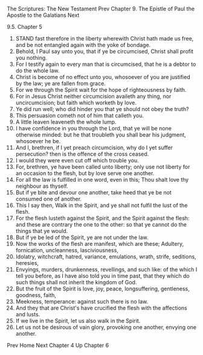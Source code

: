 The Scriptures: The New Testament
Prev
Chapter 9. The Epistle of Paul the Apostle to the Galatians
Next

9.5. Chapter 5
1. STAND fast therefore in the liberty wherewith Christ hath made us free, and be not entangled again with the yoke of bondage.
2. Behold, I Paul say unto you, that if ye be circumcised, Christ shall profit you nothing.
3. For I testify again to every man that is circumcised, that he is a debtor to do the whole law.
4. Christ is become of no effect unto you, whosoever of you are justified by the law; ye are fallen from grace.
5. For we through the Spirit wait for the hope of righteousness by faith.
6. For in Jesus Christ neither circumcision availeth any thing, nor uncircumcision; but faith which worketh by love.
7. Ye did run well; who did hinder you that ye should not obey the truth?
8. This persuasion cometh not of him that calleth you.
9. A little leaven leaveneth the whole lump.
10. I have confidence in you through the Lord, that ye will be none otherwise minded: but he that troubleth you shall bear his judgment, whosoever he be.
11. And I, brethren, if I yet preach circumcision, why do I yet suffer persecution? then is the offence of the cross ceased.
12. I would they were even cut off which trouble you.
13. For, brethren, ye have been called unto liberty; only use not liberty for an occasion to the flesh, but by love serve one another.
14. For all the law is fulfilled in one word, even in this; Thou shalt love thy neighbour as thyself.
15. But if ye bite and devour one another, take heed that ye be not consumed one of another.
16. This I say then, Walk in the Spirit, and ye shall not fulfil the lust of the flesh.
17. For the flesh lusteth against the Spirit, and the Spirit against the flesh: and these are contrary the one to the other: so that ye cannot do the things that ye would.
18. But if ye be led of the Spirit, ye are not under the law.
19. Now the works of the flesh are manifest, which are these; Adultery, fornication, uncleanness, lasciviousness,
20. Idolatry, witchcraft, hatred, variance, emulations, wrath, strife, seditions, heresies,
21. Envyings, murders, drunkenness, revellings, and such like: of the which I tell you before, as I have also told you in time past, that they which do such things shall not inherit the kingdom of God.
22. But the fruit of the Spirit is love, joy, peace, longsuffering, gentleness, goodness, faith,
23. Meekness, temperance: against such there is no law.
24. And they that are Christ's have crucified the flesh with the affections and lusts.
25. If we live in the Spirit, let us also walk in the Spirit.
26. Let us not be desirous of vain glory, provoking one another, envying one another.

Prev
Home
Next
Chapter 4
Up
Chapter 6

